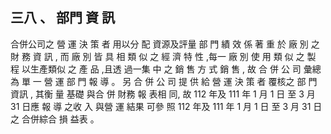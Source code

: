
## 三八 、 部門 資 訊

合併公司之 營 運 決 策 者 用以分 配 資源及評量 部 門 績 效 係 著 重 於 廠 別 之 財 務 資 訊 , 而 廠 別 皆 具 相 類 似 之 經 濟 特 性 ,每一 廠 別 使 用 類 似 之 製 程 以生產類似 之 產 品 ,且透 過一集 中 之 銷 售 方 式 銷 售 , 故 合 併 公 司 彙總為 單 一 營 運 部 門 報 導 。 另 合 併 公 司 提 供 給 營 運 決 策 者 覆核之 部 門 資訊 , 其衡 量 基礎 與合 併 財務 報 表相 同, 故 112 年及 111 年 1 月 1 日 至 3 月 31 日應 報 導 之收 入 與營 運 結果 可參 照 112 年及 111 年 1 月 1 日 至 3 月 31 日之 合併綜合 損 益表 。